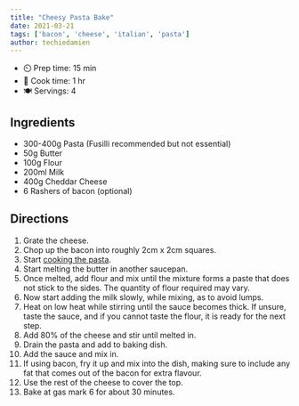 ```yaml
---
title: "Cheesy Pasta Bake"
date: 2021-03-21
tags: ['bacon', 'cheese', 'italian', 'pasta']
author: techiedamien
---
```


- ⏲️ Prep time: 15 min
- 🍳 Cook time: 1 hr
- 🍽️ Servings: 4

## Ingredients

- 300-400g Pasta (Fusilli recommended but not essential)
- 50g Butter
- 100g Flour
- 200ml Milk
- 400g Cheddar Cheese
- 6 Rashers of bacon (optional)

## Directions

1. Grate the cheese.
2. Chop up the bacon into roughly 2cm x 2cm squares.
3. Start [cooking the pasta](/recipe/pasta).
4. Start melting the butter in another saucepan.
5. Once melted, add flour and mix until the mixture forms a paste that does not stick to the sides. The quantity of flour required may vary.
6. Now start adding the milk slowly, while mixing, as to avoid lumps.
7. Heat on low heat while stirring until the sauce becomes thick. If unsure, taste the sauce, and if you cannot taste the flour, it is ready for the next step.
8. Add 80% of the cheese and stir until melted in.
9. Drain the pasta and add to baking dish.
10. Add the sauce and mix in.
11. If using bacon, fry it up and mix into the dish, making sure to include any fat that comes out of the bacon for extra flavour.
12. Use the rest of the cheese to cover the top.
13. Bake at gas mark 6 for about 30 minutes.
